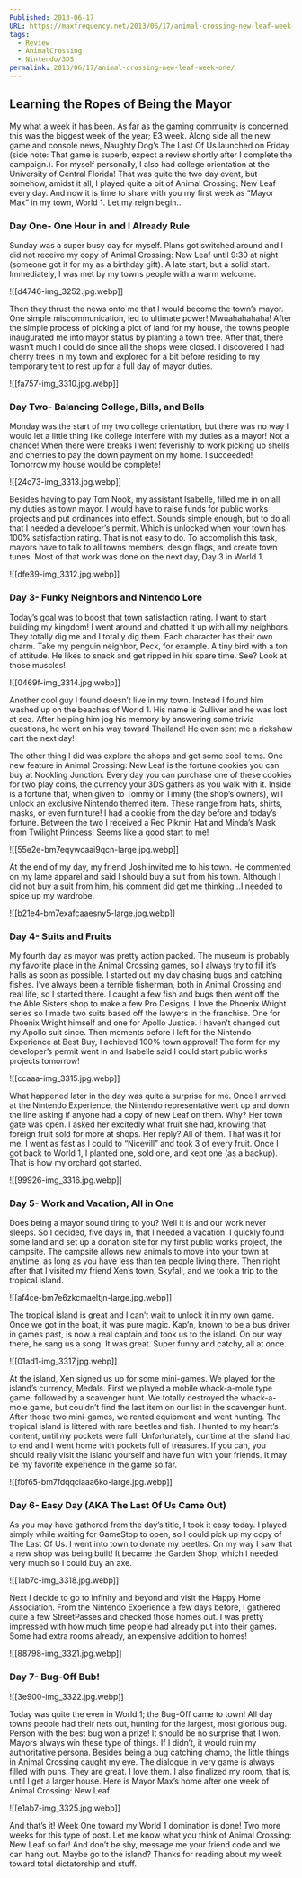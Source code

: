 ```yaml
---
Published: 2013-06-17
URL: https://maxfrequency.net/2013/06/17/animal-crossing-new-leaf-week-one/
tags:
  - Review
  - AnimalCrossing
  - Nintendo/3DS
permalink: 2013/06/17/animal-crossing-new-leaf-week-one/
---
```

## Learning the Ropes of Being the Mayor

My what a week it has been. As far as the gaming community is concerned, this was the biggest week of the year; E3 week. Along side all the new game and console news, Naughty Dog’s The Last Of Us launched on Friday (side note: That game is superb, expect a review shortly after I complete the campaign.). For myself personally, I also had college orientation at the University of Central Florida! That was quite the two day event, but somehow, amidst it all, I played quite a bit of Animal Crossing: New Leaf every day. And now it is time to share with you my first week as “Mayor Max” in my town, World 1. Let my reign begin…

### Day One- One Hour in and I Already Rule

Sunday was a super busy day for myself. Plans got switched around and I did not receive my copy of Animal Crossing: New Leaf until 9:30 at night (someone got it for my as a birthday gift). A late start, but a solid start. Immediately, I was met by my towns people with a warm welcome.

![[d4746-img_3252.jpg.webp]]

Then they thrust the news onto me that I would become the town’s mayor. One simple miscommunication, led to ultimate power! Mwuahahahaha! After the simple process of picking a plot of land for my house, the towns people inaugurated me into mayor status by planting a town tree. After that, there wasn’t much I could do since all the shops were closed. I discovered I had cherry trees in my town and explored for a bit before residing to my temporary tent to rest up for a full day of mayor duties.

![[fa757-img_3310.jpg.webp]]
### Day Two- Balancing College, Bills, and Bells

Monday was the start of my two college orientation, but there was no way I would let a little thing like college interfere with my duties as a mayor! Not a chance! When there were breaks I went feverishly to work picking up shells and cherries to pay the down payment on my home. I succeeded! Tomorrow my house would be complete!

![[24c73-img_3313.jpg.webp]]

Besides having to pay Tom Nook, my assistant Isabelle, filled me in on all my duties as town mayor. I would have to raise funds for public works projects and put ordinances into effect. Sounds simple enough, but to do all that I needed a developer’s permit. Which is unlocked when your town has 100% satisfaction rating. That is not easy to do. To accomplish this task, mayors have to talk to all towns members, design flags, and create town tunes. Most of that work was done on the next day, Day 3 in World 1.

![[dfe39-img_3312.jpg.webp]]

### Day 3- Funky Neighbors and Nintendo Lore

Today’s goal was to boost that town satisfaction rating. I want to start building my kingdom! I went around and chatted it up with all my neighbors. They totally dig me and I totally dig them. Each character has their own charm. Take my penguin neighbor, Peck, for example. A tiny bird with a ton of attitude. He likes to snack and get ripped in his spare time. See? Look at those muscles!

![[0469f-img_3314.jpg.webp]]

Another cool guy I found doesn’t live in my town. Instead I found him washed up on the beaches of World 1. His name is Gulliver and he was lost at sea. After helping him jog his memory by answering some trivia questions, he went on his way toward Thailand! He even sent me a rickshaw cart the next day!

The other thing I did was explore the shops and get some cool items. One new feature in Animal Crossing: New Leaf is the fortune cookies you can buy at Nookling Junction. Every day you can purchase one of these cookies for two play coins, the currency your 3DS gathers as you walk with it. Inside is a fortune that, when given to Tommy or Timmy (the shop’s owners), will unlock an exclusive Nintendo themed item. These range from hats, shirts, masks, or even furniture! I had a cookie from the day before and today’s fortune. Between the two I received a Red Pikmin Hat and Minda’s Mask from Twilight Princess! Seems like a good start to me!

![[55e2e-bm7eqywcaai9qcn-large.jpg.webp]]

At the end of my day, my friend Josh invited me to his town. He commented on my lame apparel and said I should buy a suit from his town. Although I did not buy a suit from him, his comment did get me thinking…I needed to spice up my wardrobe.

![[b21e4-bm7exafcaaesny5-large.jpg.webp]]

### Day 4- Suits and Fruits

My fourth day as mayor was pretty action packed. The museum is probably my favorite place in the Animal Crossing games, so I always try to fill it’s halls as soon as possible. I started out my day chasing bugs and catching fishes. I’ve always been a terrible fisherman, both in Animal Crossing and real life, so I started there. I caught a few fish and bugs then went off the the Able Sisters shop to make a few Pro Designs. I love the Phoenix Wright series so I made two suits based off the lawyers in the franchise. One for Phoenix Wright himself and one for Apollo Justice. I haven’t changed out my Apollo suit since. Then moments before I left for the Nintendo Experience at Best Buy, I achieved 100% town approval! The form for my developer’s permit went in and Isabelle said I could start public works projects tomorrow!

![[ccaaa-img_3315.jpg.webp]]

What happened later in the day was quite a surprise for me. Once I arrived at the Nintendo Experience, the Nintendo representative went up and down the line asking if anyone had a copy of new Leaf on them. Why? Her town gate was open. I asked her excitedly what fruit she had, knowing that foreign fruit sold for more at shops. Her reply? All of them. That was it for me. I went as fast as I could to “Nicevill” and took 3 of every fruit. Once I got back to World 1, I planted one, sold one, and kept one (as a backup). That is how my orchard got started.

![[99926-img_3316.jpg.webp]]

### Day 5- Work and Vacation, All in One

Does being a mayor sound tiring to you? Well it is and our work never sleeps. So I decided, five days in, that I needed a vacation. I quickly found some land and set up a donation site for my first public works project, the campsite. The campsite allows new animals to move into your town at anytime, as long as you have less than ten people living there. Then right after that I visited my friend Xen’s town, Skyfall, and we took a trip to the tropical island.

![[af4ce-bm7e6zkcmaeltjn-large.jpg.webp]]

The tropical island is great and I can’t wait to unlock it in my own game. Once we got in the boat, it was pure magic. Kap’n, known to be a bus driver in games past, is now a real captain and took us to the island. On our way there, he sang us a song. It was great. Super funny and catchy, all at once.

![[01ad1-img_3317.jpg.webp]]

At the island, Xen signed us up for some mini-games. We played for the island’s currency, Medals. First we played a mobile whack-a-mole type game, followed by a scavenger hunt. We totally destroyed the whack-a-mole game, but couldn’t find the last item on our list in the scavenger hunt. After those two mini-games, we rented equipment and went hunting. The tropical island is littered with rare beetles and fish. I hunted to my heart’s content, until my pockets were full. Unfortunately, our time at the island had to end and I went home with pockets full of treasures. If you can, you should really visit the island yourself and have fun with your friends. It may be my favorite experience in the game so far.

![[fbf65-bm7fdqqciaaa6ko-large.jpg.webp]]

### Day 6- Easy Day (AKA The Last Of Us Came Out)

As you may have gathered from the day’s title, I took it easy today. I played simply while waiting for GameStop to open, so I could pick up my copy of The Last Of Us. I went into town to donate my beetles. On my way I saw that a new shop was being built! It became the Garden Shop, which I needed very much so I could buy an axe.

![[1ab7c-img_3318.jpg.webp]]

Next I decide to go to infinity and beyond and visit the Happy Home Association. From the Nintendo Experience a few days before, I gathered quite a few StreetPasses and checked those homes out. I was pretty impressed with how much time people had already put into their games. Some had extra rooms already, an expensive addition to homes!

![[88798-img_3321.jpg.webp]]

### Day 7- Bug-Off Bub!

![[3e900-img_3322.jpg.webp]]

Today was quite the even in World 1; the Bug-Off came to town! All day towns people had their nets out, hunting for the largest, most glorious bug. Person with the best bug won a prize! It should be no surprise that I won. Mayors always win these type of things. If I didn’t, it would ruin my authoritative persona. Besides being a bug catching champ, the little things in Animal Crossing caught my eye. The dialogue in very game is always filled with puns. They are great. I love them. I also finalized my room, that is, until I get a larger house. Here is Mayor Max’s home after one week of Animal Crossing: New Leaf.

![[e1ab7-img_3325.jpg.webp]]

And that’s it! Week One toward my World 1 domination is done! Two more weeks for this type of post. Let me know what you think of Animal Crossing: New Leaf so far! And don’t be shy, message me your friend code and we can hang out. Maybe go to the island? Thanks for reading about my week toward total dictatorship and stuff.